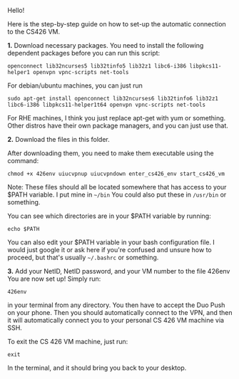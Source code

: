 Hello!

Here is the step-by-step guide on how to set-up the automatic connection to the CS426 VM.

**1.** Download necessary packages. You need to install the following dependent packages before you can run this script:
```
openconnect lib32ncurses5 lib32tinfo5 lib32z1 libc6-i386 libpkcs11-helper1 openvpn vpnc-scripts net-tools
```
For debian/ubuntu machines, you can just run
```
sudo apt-get install openconnect lib32ncurses6 lib32tinfo6 lib32z1 libc6-i386 libpkcs11-helper1t64 openvpn vpnc-scripts net-tools
```
For RHE machines, I think you just replace apt-get with yum or something. Other distros have their own package managers, and you can just use that.

**2.** Download the files in this folder.

After downloading them, you need to make them executable using the command:
```
chmod +x 426env uiucvpnup uiucvpndown enter_cs426_env start_cs426_vm
```
Note: These files should all be located somewhere that has access to your $PATH variable. I put mine in ```~/bin``` You could also put these in ```/usr/bin``` or something.

You can see which directories are in your $PATH variable by running:
```
echo $PATH
```
You can also edit your $PATH variable in your bash configuration file. I would just google it or ask here if you're confused and unsure how to proceed, but that's usually ```~/.bashrc``` or something.

**3.** Add your NetID, NetID password, and your VM number to the file 426env
You are now set up! Simply run:
```
426env
```
in your terminal from any directory. You then have to accept the Duo Push on your phone. Then you should automatically connect to the VPN, and then it will automatically connect you to your personal CS 426 VM machine via SSH.

To exit the CS 426 VM machine, just run:
```
exit
```
In the terminal, and it should bring you back to your desktop.
